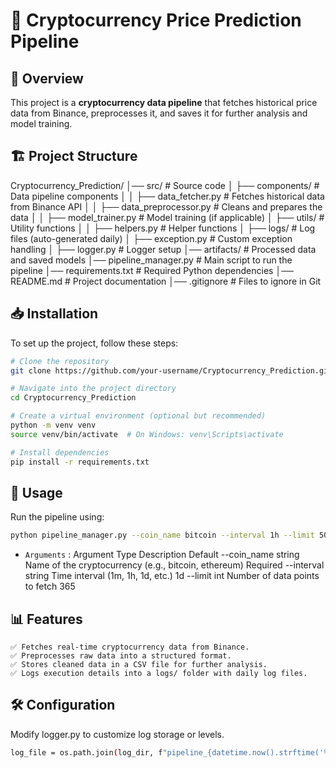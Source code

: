 # 🚀 Cryptocurrency Price Prediction Pipeline

## 📌 Overview
This project is a **cryptocurrency data pipeline** that fetches historical price data from Binance, preprocesses it, and saves it for further analysis and model training.

## 🏗 Project Structure
Cryptocurrency_Prediction/ │── src/ # Source code │ ├── components/ # Data pipeline components │ │ ├── data_fetcher.py # Fetches historical data from Binance API │ │ ├── data_preprocessor.py # Cleans and prepares the data │ │ ├── model_trainer.py # Model training (if applicable) │ ├── utils/ # Utility functions │ │ ├── helpers.py # Helper functions │ ├── logs/ # Log files (auto-generated daily) │ ├── exception.py # Custom exception handling │ ├── logger.py # Logger setup │── artifacts/ # Processed data and saved models │── pipeline_manager.py # Main script to run the pipeline │── requirements.txt # Required Python dependencies │── README.md # Project documentation │── .gitignore # Files to ignore in Git


## 📥 Installation
To set up the project, follow these steps:

```bash
# Clone the repository
git clone https://github.com/your-username/Cryptocurrency_Prediction.git

# Navigate into the project directory
cd Cryptocurrency_Prediction

# Create a virtual environment (optional but recommended)
python -m venv venv
source venv/bin/activate  # On Windows: venv\Scripts\activate

# Install dependencies
pip install -r requirements.txt
```
## 🚀 Usage
Run the pipeline using:
```bash
python pipeline_manager.py --coin_name bitcoin --interval 1h --limit 500
```
- `Arguments` : 
Argument	Type	Description	Default
--coin_name	string	Name of the cryptocurrency (e.g., bitcoin, ethereum)	Required
--interval	string	Time interval (1m, 1h, 1d, etc.)	1d
--limit	int	Number of data points to fetch	365

## 📊 Features

    ✅ Fetches real-time cryptocurrency data from Binance.
    ✅ Preprocesses raw data into a structured format.
    ✅ Stores cleaned data in a CSV file for further analysis.
    ✅ Logs execution details into a logs/ folder with daily log files.

## 🛠 Configuration
Modify logger.py to customize log storage or levels.
```bash
log_file = os.path.join(log_dir, f"pipeline_{datetime.now().strftime('%Y-%m-%d')}.log")
```

